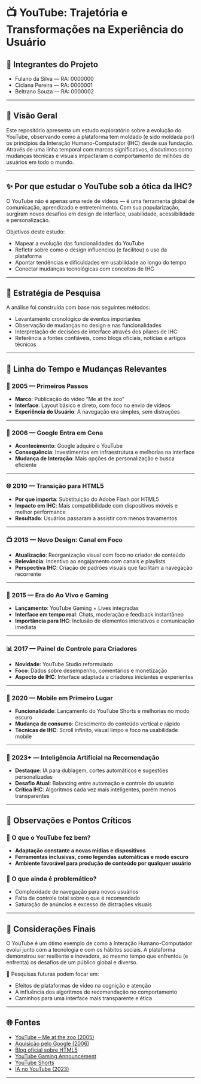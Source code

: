 # 📺 YouTube: Trajetória e Transformações na Experiência do Usuário

## 👥 Integrantes do Projeto
- Fulano da Silva — RA: 0000000
- Ciclana Pereira — RA: 0000001
- Beltrano Souza — RA: 0000002

---

## 🎯 Visão Geral
Este repositório apresenta um estudo exploratório sobre a evolução do YouTube, observando como a plataforma tem moldado (e sido moldada por) os princípios da Interação Humano-Computador (IHC) desde sua fundação. Através de uma linha temporal com marcos significativos, discutimos como mudanças técnicas e visuais impactaram o comportamento de milhões de usuários em todo o mundo.

---

## ✨ Por que estudar o YouTube sob a ótica da IHC?

O YouTube não é apenas uma rede de vídeos — é uma ferramenta global de comunicação, aprendizado e entretenimento. Com sua popularização, surgiram novos desafios em design de interface, usabilidade, acessibilidade e personalização.

Objetivos deste estudo:

- Mapear a evolução das funcionalidades do YouTube
- Refletir sobre como o design influenciou (e facilitou) o uso da plataforma
- Apontar tendências e dificuldades em usabilidade ao longo do tempo
- Conectar mudanças tecnológicas com conceitos de IHC

---

## 🔬 Estratégia de Pesquisa

A análise foi construída com base nos seguintes métodos:

- Levantamento cronológico de eventos importantes
- Observação de mudanças no design e nas funcionalidades
- Interpretação de decisões de interface através dos pilares de IHC
- Referência a fontes confiáveis, como blogs oficiais, notícias e artigos técnicos

---

## 📅 Linha do Tempo e Mudanças Relevantes

### 🚀 2005 — Primeiros Passos
- **Marco**: Publicação do vídeo “Me at the zoo”
- **Interface**: Layout básico e direto, com foco no envio de vídeos
- **Experiência do Usuário**: A navegação era simples, sem distrações

---

### 🤝 2006 — Google Entra em Cena
- **Acontecimento**: Google adquire o YouTube
- **Consequência**: Investimentos em infraestrutura e melhorias na interface
- **Mudança de Interação**: Mais opções de personalização e busca eficiente

---

### 🌐 2010 — Transição para HTML5
- **Por que importa**: Substituição do Adobe Flash por HTML5
- **Impacto em IHC**: Mais compatibilidade com dispositivos móveis e melhor performance
- **Resultado**: Usuários passaram a assistir com menos travamentos

---

### 📺 2013 — Novo Design: Canal em Foco
- **Atualização**: Reorganização visual com foco no criador de conteúdo
- **Relevância**: Incentivo ao engajamento com canais e playlists
- **Perspectiva IHC**: Criação de padrões visuais que facilitam a navegação recorrente

---

### 📡 2015 — Era do Ao Vivo e Gaming
- **Lançamento**: YouTube Gaming + Lives integradas
- **Interface em tempo real**: Chats, moderação e feedback instantâneo
- **Importância para IHC**: Inclusão de elementos interativos e comunicação imediata

---

### 📊 2017 — Painel de Controle para Criadores
- **Novidade**: YouTube Studio reformulado
- **Foco**: Dados sobre desempenho, comentários e monetização
- **Aspecto de IHC**: Interface adaptada a criadores iniciantes e experientes

---

### 📲 2020 — Mobile em Primeiro Lugar
- **Funcionalidade**: Lançamento do YouTube Shorts e melhorias no modo escuro
- **Mudança de consumo**: Crescimento do conteúdo vertical e rápido
- **Técnicas de IHC**: Scroll infinito, visual limpo e foco na usabilidade mobile

---

### 🤖 2023+ — Inteligência Artificial na Recomendação
- **Destaque**: IA para dublagem, cortes automáticos e sugestões personalizadas
- **Desafio Atual**: Balancing entre automação e controle do usuário
- **Crítica IHC**: Algoritmos cada vez mais inteligentes, porém menos transparentes

---

## 🧠 Observações e Pontos Críticos

### 📌 O que o YouTube fez bem?
- **Adaptação constante a novas mídias e dispositivos**
- **Ferramentas inclusivas, como legendas automáticas e modo escuro**
- **Ambiente favorável para produção de conteúdo por qualquer usuário**

### 🚧 O que ainda é problemático?
- Complexidade de navegação para novos usuários
- Falta de controle total sobre o que é recomendado
- Saturação de anúncios e excesso de distrações visuais

---

## 🧾 Considerações Finais

O YouTube é um ótimo exemplo de como a Interação Humano-Computador evolui junto com a tecnologia e com os hábitos sociais. A plataforma demonstrou ser resiliente e inovadora, ao mesmo tempo que enfrentou (e enfrenta) os desafios de um público global e diverso.

🔎 Pesquisas futuras podem focar em:

- Efeitos de plataformas de vídeo na cognição e atenção
- A influência dos algoritmos de recomendação no comportamento
- Caminhos para uma interface mais transparente e ética

---

## 🌐 Fontes 

- [YouTube – Me at the zoo (2005)](https://www.youtube.com/watch?v=jNQXAC9IVRw)
- [Aquisição pelo Google (2006)](https://techcrunch.com/2006/10/09/google-acquires-youtube/)
- [Blog oficial sobre HTML5](https://youtube.googleblog.com/2010/01/introducing-html5-support.html)
- [YouTube Gaming Announcement](https://blog.youtube/news-and-events/youtube-gaming-launches-today)
- [YouTube Shorts](https://blog.youtube/news-and-events/building-youtube-shorts/)
- [IA no YouTube (2023)](https://blog.youtube/news-and-events/ai-powered-features-coming-to-youtube/)

---



